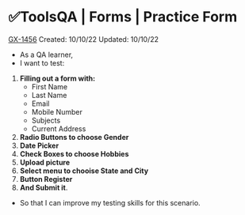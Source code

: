 # ✅ToolsQA | Forms | Practice Form

[GX-1456](https://upexgalaxy1.atlassian.net/browse/GX-1456) Created: 10/10/22 Updated: 10/10/22

*   As a QA learner,
*   I want to test:

1.  **Filling out a form with:**
    *   First Name
    *   Last Name
    *   Email
    *   Mobile Number
    *   Subjects
    *   Current Address
2.  **Radio Buttons to choose Gender**
3.  **Date Picker**
4.  **Check Boxes to choose Hobbies**
5.  **Upload picture**
6.  **Select menu to chooise State and City**
7.  **Button Register**
8.  **And Submit it**.

*   So that I can improve my testing skills for this scenario.